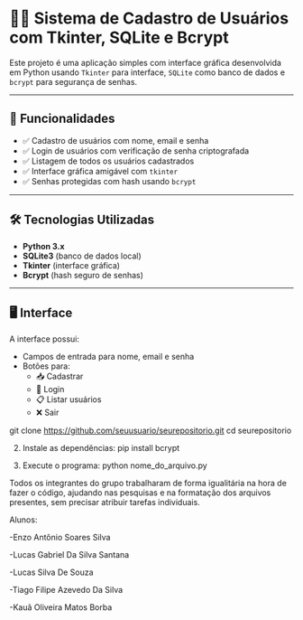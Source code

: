 


# 🧑‍💻 Sistema de Cadastro de Usuários com Tkinter, SQLite e Bcrypt

Este projeto é uma aplicação simples com interface gráfica desenvolvida em Python usando `Tkinter` para interface, `SQLite` como banco de dados e `bcrypt` para segurança de senhas.

---

## 🚀 Funcionalidades

- ✅ Cadastro de usuários com nome, email e senha
- ✅ Login de usuários com verificação de senha criptografada
- ✅ Listagem de todos os usuários cadastrados
- ✅ Interface gráfica amigável com `tkinter`
- ✅ Senhas protegidas com hash usando `bcrypt`

---

## 🛠️ Tecnologias Utilizadas

- **Python 3.x**
- **SQLite3** (banco de dados local)
- **Tkinter** (interface gráfica)
- **Bcrypt** (hash seguro de senhas)

---

## 🖥️ Interface

A interface possui:

- Campos de entrada para nome, email e senha
- Botões para:
    - 📥 Cadastrar
    - 🔐 Login
    - 📋 Listar usuários
    - ❌ Sair


git clone <https://github.com/seuusuario/seurepositorio.git>
cd seurepositorio

2. Instale as dependências:
pip install bcrypt

3. Execute o programa:
python nome_do_arquivo.py


Todos os integrantes do grupo trabalharam de forma igualitária na hora de fazer o código, ajudando nas pesquisas e na formatação dos arquivos presentes, sem precisar atribuir tarefas individuais.

Alunos:

-Enzo Antônio Soares Silva

-Lucas Gabriel Da Silva Santana

-Lucas Silva De Souza

-Tiago Filipe Azevedo Da Silva

-Kauã Oliveira Matos  Borba
